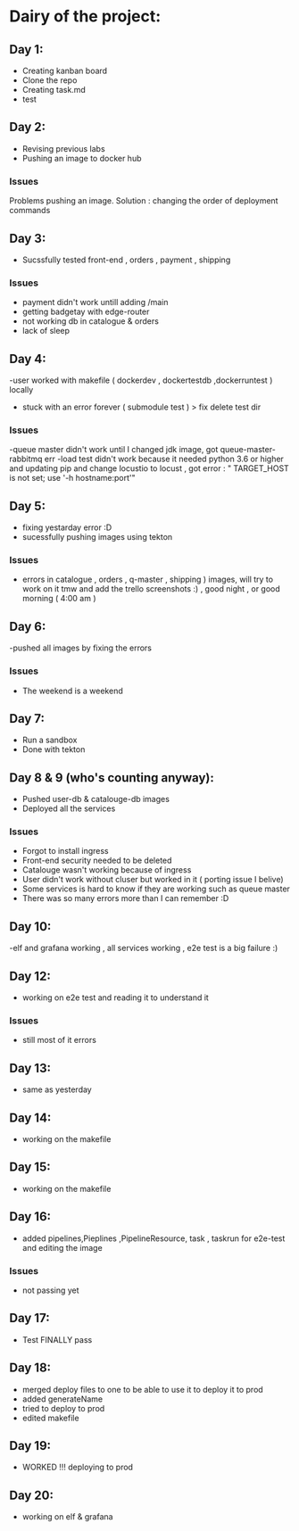 # Dairy of the project:

## Day 1:

- Creating kanban board
- Clone the repo
- Creating task.md
- test

## Day 2:

- Revising previous labs
- Pushing an image to docker hub

### Issues
Problems pushing an image. Solution : changing the order of deployment commands


## Day 3:
- Sucssfully tested front-end , orders , payment , shipping 

### Issues
- payment didn't work untill adding /main 
- getting badgetay with edge-router
- not working db in catalogue & orders 
- lack of sleep

## Day 4:
-user worked with makefile ( dockerdev , dockertestdb ,dockerruntest ) locally
- stuck with an error forever ( submodule test ) > fix delete test dir

### Issues 
-queue master didn't work until I changed jdk image, got queue-master-rabbitmq err
-load test didn't work because it needed python 3.6 or higher and updating pip and change locustio to locust , got error : "
TARGET_HOST is not set; use '-h hostname:port'"

## Day 5:
- fixing yestarday error :D 
- sucessfully pushing images using tekton 


### Issues 
- errors in catalogue , orders , q-master , shipping ) images, will try to work on it tmw and add the trello screenshots :) , good night , or good morning ( 4:00 am )


## Day 6:
-pushed all images by fixing the errors

### Issues 
- The weekend is a weekend

## Day 7:
- Run a sandbox
- Done with tekton 

## Day 8 & 9 (who's counting anyway):

- Pushed user-db & catalouge-db images 
- Deployed all the services 

### Issues
- Forgot to install ingress
- Front-end security needed to be deleted
- Catalouge wasn't working because of ingress
- User didn't work without cluser but worked in it ( porting issue I belive)
- Some services is hard to know if they are working such as queue master 
- There was so many errors more than I can remember :D 

## Day 10:

-elf and grafana working , all services working , e2e test is a big failure :)

## Day 12:
- working on e2e test and reading it to understand it 

### Issues
- still most of it errors 

## Day 13:
- same as yesterday  

## Day 14:
- working on the makefile

## Day 15:
- working on the makefile

## Day 16:
- added pipelines,Pieplines ,PipelineResource, task , taskrun for e2e-test and editing the image 

### Issues
- not passing yet

## Day 17:
- Test FINALLY pass

## Day 18:
- merged deploy files to one to be able to use it to deploy it to prod
- added generateName
- tried to deploy to prod 
- edited makefile

## Day 19:
- WORKED !!! deploying to prod

## Day 20:
- working on elf & grafana 
